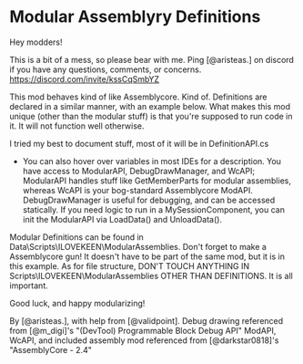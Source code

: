 ﻿Modular Assemblyry Definitions
============================

Hey modders!

This is a bit of a mess, so please bear with me. Ping [@aristeas.] on discord if you have any questions, comments, or concerns.
https://discord.com/invite/kssCqSmbYZ

This mod behaves kind of like Assemblycore. Kind of. Definitions are declared in a similar manner, with an example below.
What makes this mod unique (other than the modular stuff) is that you're supposed to run code in it. It will not function well otherwise.

I tried my best to document stuff, most of it will be in DefinitionAPI.cs
  - You can also hover over variables in most IDEs for a description.
You have access to ModularAPI, DebugDrawManager, and WcAPI; ModularAPI handles stuff like GetMemberParts for modular assemblies, whereas WcAPI is your bog-standard Assemblycore ModAPI. DebugDrawManager is useful for debugging, and can be accessed statically.
If you need logic to run in a MySessionComponent, you can init the ModularAPI via LoadData() and UnloadData().

Modular Definitions can be found in Data\Scripts\ILOVEKEEN\ModularAssemblies\. Don't forget to make a Assemblycore gun! It doesn't have to be part of the same mod, but it is in this example.
As for file structure, DON'T TOUCH ANYTHING IN Scripts\ILOVEKEEN\ModularAssemblies OTHER THAN DEFINITIONS. It is all important.

Good luck, and happy modularizing!





By [@aristeas.], with help from [@validpoint].
Debug drawing referenced from [@m_digi]'s "(DevTool) Programmable Block Debug API"
ModAPI, WcAPI, and included assembly mod referenced from [@darkstar0818]'s "AssemblyCore - 2.4"
